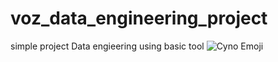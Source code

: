 # voz_data_engineering_project
simple project Data engieering using basic tool
![Cyno Emoji](https://static.wikia.nocookie.net/gensin-impact/images/0/05/Icon_Emoji_Paimon%27s_Paintings_18_Cyno_3.png/revision/latest?cb=20221020052700 "Cyno Emoji")
